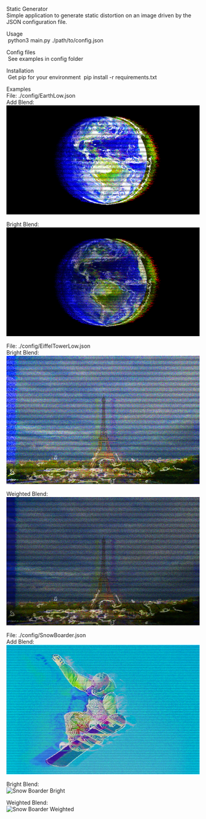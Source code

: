 Static Generator<br/>
  Simple application to generate static distortion on an image driven by the JSON configuration file.

Usage <br/>
&nbsp;python3 main.py ./path/to/config.json

Config files<br/>
&nbsp;See examples in config folder

Installation<br/>
&nbsp;Get pip for your environment
&nbsp;pip install -r requirements.txt

Examples<br/>
File: ./config/EarthLow.json<br/>
Add Blend:<br/>
![Earth Add](https://github.com/alienrockhopper/StaticGenerator/blob/main/examples/EarthLowAdd.png)

Bright Blend:<br/>
![Earth Bright](https://github.com/alienrockhopper/StaticGenerator/blob/main/examples/EarthLowBright.png)

File: ./config/EiffelTowerLow.json<br/>
Bright Blend:<br/>
![Eiffel Tower Bright](https://github.com/alienrockhopper/StaticGenerator/blob/main/examples/EiffelTowerLowBright.png)

Weighted Blend:<br/>
![Eiffel Tower Weighted](https://github.com/alienrockhopper/StaticGenerator/blob/main/examples/EiffelTowerLowWeighted.png)


File: ./config/SnowBoarder.json<br/>
Add Blend:<br/>
![Snow Boarder Add](https://github.com/alienrockhopper/StaticGenerator/blob/main/examples/SnowBoarderAdd.png)

Bright Blend:<br/>
![Snow Boarder Bright](https://github.com/alienrockhopper/StaticGenerator/blob/main/examples/SnowBoarderBright.png)

Weighted Blend:<br/>
![Snow Boarder Weighted](https://github.com/alienrockhopper/StaticGenerator/blob/main/examples/SnowBoarderWeighted.png)